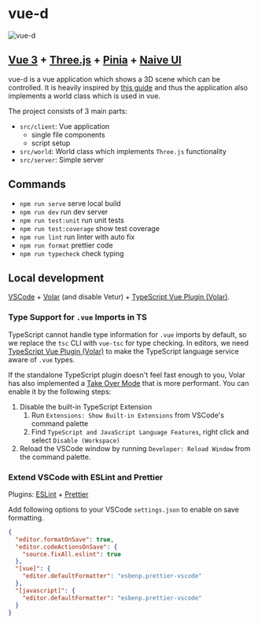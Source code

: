 # vue-d

![vue-d](https://media.giphy.com/media/mIPNzL5YoMSlVs4ieI/giphy.gif)

## [Vue 3](https://vuejs.org/) + [Three.js](https://threejs.org/) + [Pinia](https://pinia.vuejs.org/) + [Naive UI](https://www.naiveui.com/en-US/os-theme)
vue-d is a vue application which shows a 3D scene which can be controlled. 
It is heavily inspired by [this guide](https://discoverthreejs.com/book/) and thus the application also implements a world class which is used in vue.

The project consists of 3 main parts:
- `src/client`: Vue application
   - single file components
   - script setup
- `src/world`: World class which implements `Three.js` functionality
- `src/server`: Simple server

## Commands

- `npm run serve` serve local build
- `npm run dev` run dev server
- `npm run test:unit` run unit tests
- `npm run test:coverage` show test coverage
- `npm run lint` run linter with auto fix
- `npm run format` prettier code
- `npm run typecheck` check typing

## Local development

[VSCode](https://code.visualstudio.com/) + [Volar](https://marketplace.visualstudio.com/items?itemName=johnsoncodehk.volar) (and disable Vetur) + [TypeScript Vue Plugin (Volar)](https://marketplace.visualstudio.com/items?itemName=johnsoncodehk.vscode-typescript-vue-plugin).

### Type Support for `.vue` Imports in TS

TypeScript cannot handle type information for `.vue` imports by default, so we replace the `tsc` CLI with `vue-tsc` for type checking. In editors, we need [TypeScript Vue Plugin (Volar)](https://marketplace.visualstudio.com/items?itemName=johnsoncodehk.vscode-typescript-vue-plugin) to make the TypeScript language service aware of `.vue` types.

If the standalone TypeScript plugin doesn't feel fast enough to you, Volar has also implemented a [Take Over Mode](https://github.com/johnsoncodehk/volar/discussions/471#discussioncomment-1361669) that is more performant. You can enable it by the following steps:

1. Disable the built-in TypeScript Extension
   1. Run `Extensions: Show Built-in Extensions` from VSCode's command palette
   2. Find `TypeScript and JavaScript Language Features`, right click and select `Disable (Workspace)`
2. Reload the VSCode window by running `Developer: Reload Window` from the command palette.

### Extend VSCode with ESLint and Prettier

Plugins: [ESLint](https://marketplace.visualstudio.com/items?itemName=dbaeumer.vscode-eslint) + [Prettier](https://marketplace.visualstudio.com/items?itemName=esbenp.prettier-vscode)

Add following options to your VSCode `settings.json` to enable on save formatting.

```json
{
  "editor.formatOnSave": true,
  "editor.codeActionsOnSave": {
    "source.fixAll.eslint": true
  },
  "[vue]": {
    "editor.defaultFormatter": "esbenp.prettier-vscode"
  },
  "[javascript]": {
    "editor.defaultFormatter": "esbenp.prettier-vscode"
  }
}
```
